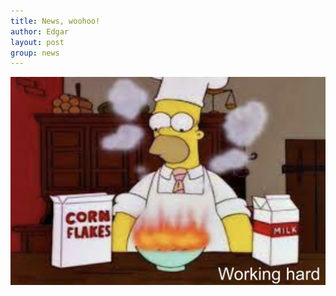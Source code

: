 ```yaml
---
title: News, woohoo!
author: Edgar
layout: post
group: news
---
```

 <img src="/static/img/news/working.hard.png" alt="working hard" class="img-responsive">
